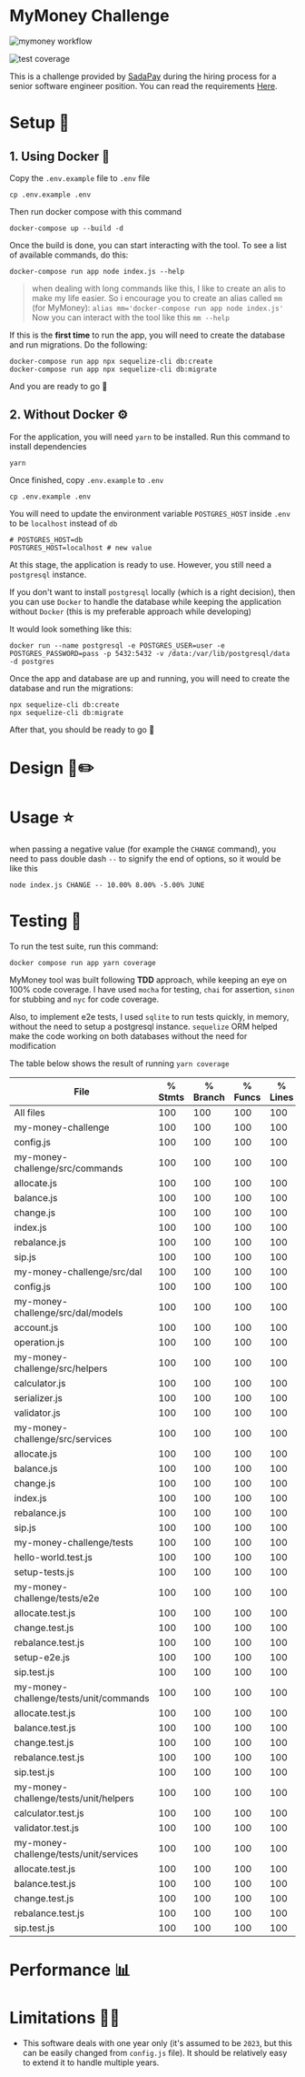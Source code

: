 # MyMoney Challenge
![mymoney workflow](https://github.com/khaled-badenjki/my-money-challenge/actions/workflows/github-actions.yml/badge.svg)

  

![test coverage](https://img.shields.io/badge/coverage-100-green)

This is a challenge provided by [SadaPay](https://sadapay.pk/) during the hiring process for a senior software engineer position. You can read the requirements [Here](https://codu.ai/coding-problem/mymoney).


# Setup :rocket:
## 1. Using Docker :whale:

 Copy the `.env.example` file to `.env` file 
 
    cp .env.example .env

Then run docker compose with this command

    docker-compose up --build -d 

    
   Once the build is done, you can start interacting with the tool. To see a list of available commands, do this:
   

    docker-compose run app node index.js --help



> when dealing with long commands like this, I like to create an alis to make my life easier. So i encourage you to create an alias called `mm` (for MyMoney):
> `alias mm='docker-compose run app node index.js'`
> Now you can interact with the tool like this
> `mm --help`
> 

If this is the **first time** to run the app, you will need to create the database and run migrations. Do the following:

    docker-compose run app npx sequelize-cli db:create
    docker-compose run app npx sequelize-cli db:migrate

And you are ready to go :rocket:
   
## 2. Without Docker :gear:
For the application, you will need `yarn` to be installed. Run this command to install dependencies

    yarn

Once finished, copy `.env.example` to `.env`

    cp .env.example .env
    
You will need to update the environment variable `POSTGRES_HOST` inside `.env` to be `localhost` instead of `db`

    # POSTGRES_HOST=db
    POSTGRES_HOST=localhost # new value

At this stage, the application is ready to use. However, you still need a `postgresql` instance.

If you don't want to install `postgresql` locally (which is a right decision), then you can use `Docker`  to handle the database while keeping the application without `Docker` (this is my preferable approach while developing)


It would look something like this:

    docker run --name postgresql -e POSTGRES_USER=user -e POSTGRES_PASSWORD=pass -p 5432:5432 -v /data:/var/lib/postgresql/data -d postgres
   
Once the app and database are up and running, you will need to create the database and run the migrations:

    npx sequelize-cli db:create
    npx sequelize-cli db:migrate

   After that, you should be ready to go :rocket:

# Design 📐✏️


# Usage ⭐
when passing a negative value (for example the `CHANGE` command), you need to pass double dash `--` to signify the end of options, so it would be like this

    node index.js CHANGE -- 10.00% 8.00% -5.00% JUNE
    

# Testing 🧪
To run the test suite, run this command:

    docker compose run app yarn coverage


MyMoney tool was built following **TDD** approach, while keeping an eye on 100% code coverage. I have used `mocha` for testing, `chai` for assertion, `sinon` for stubbing and `nyc` for code coverage.

Also, to implement e2e tests, I used `sqlite` to run tests quickly, in memory, without the need to setup a postgresql instance. `sequelize` ORM helped make the code working on both databases without the need for modification

The table below shows the result of running `yarn coverage`

File                                    | % Stmts | % Branch | % Funcs | % Lines | Uncovered Line #s 
----------------------------------------|---------|----------|---------|---------|-------------------
All files                               |     100 |      100 |     100 |     100 |                   
 my-money-challenge                     |     100 |      100 |     100 |     100 |                   
  config.js                             |     100 |      100 |     100 |     100 |                   
 my-money-challenge/src/commands        |     100 |      100 |     100 |     100 |                   
  allocate.js                           |     100 |      100 |     100 |     100 |                   
  balance.js                            |     100 |      100 |     100 |     100 |                   
  change.js                             |     100 |      100 |     100 |     100 |                   
  index.js                              |     100 |      100 |     100 |     100 |                   
  rebalance.js                          |     100 |      100 |     100 |     100 |                   
  sip.js                                |     100 |      100 |     100 |     100 |                   
 my-money-challenge/src/dal             |     100 |      100 |     100 |     100 |                   
  config.js                             |     100 |      100 |     100 |     100 |                   
 my-money-challenge/src/dal/models      |     100 |      100 |     100 |     100 |                   
  account.js                            |     100 |      100 |     100 |     100 |                   
  operation.js                          |     100 |      100 |     100 |     100 |                   
 my-money-challenge/src/helpers         |     100 |      100 |     100 |     100 |                   
  calculator.js                         |     100 |      100 |     100 |     100 |                   
  serializer.js                         |     100 |      100 |     100 |     100 |                   
  validator.js                          |     100 |      100 |     100 |     100 |                   
 my-money-challenge/src/services        |     100 |      100 |     100 |     100 |                   
  allocate.js                           |     100 |      100 |     100 |     100 |                   
  balance.js                            |     100 |      100 |     100 |     100 |                   
  change.js                             |     100 |      100 |     100 |     100 |                   
  index.js                              |     100 |      100 |     100 |     100 |                   
  rebalance.js                          |     100 |      100 |     100 |     100 |                   
  sip.js                                |     100 |      100 |     100 |     100 |                   
 my-money-challenge/tests               |     100 |      100 |     100 |     100 |                   
  hello-world.test.js                   |     100 |      100 |     100 |     100 |                   
  setup-tests.js                        |     100 |      100 |     100 |     100 |                   
 my-money-challenge/tests/e2e           |     100 |      100 |     100 |     100 |                   
  allocate.test.js                      |     100 |      100 |     100 |     100 |                   
  change.test.js                        |     100 |      100 |     100 |     100 |                   
  rebalance.test.js                     |     100 |      100 |     100 |     100 |                   
  setup-e2e.js                          |     100 |      100 |     100 |     100 |                   
  sip.test.js                           |     100 |      100 |     100 |     100 |                   
 my-money-challenge/tests/unit/commands |     100 |      100 |     100 |     100 |                   
  allocate.test.js                      |     100 |      100 |     100 |     100 |                   
  balance.test.js                       |     100 |      100 |     100 |     100 |                   
  change.test.js                        |     100 |      100 |     100 |     100 |                   
  rebalance.test.js                     |     100 |      100 |     100 |     100 |                   
  sip.test.js                           |     100 |      100 |     100 |     100 |                   
 my-money-challenge/tests/unit/helpers  |     100 |      100 |     100 |     100 |                   
  calculator.test.js                    |     100 |      100 |     100 |     100 |                   
  validator.test.js                     |     100 |      100 |     100 |     100 |                   
 my-money-challenge/tests/unit/services |     100 |      100 |     100 |     100 |                   
  allocate.test.js                      |     100 |      100 |     100 |     100 |                   
  balance.test.js                       |     100 |      100 |     100 |     100 |                   
  change.test.js                        |     100 |      100 |     100 |     100 |                   
  rebalance.test.js                     |     100 |      100 |     100 |     100 |                   
  sip.test.js                           |     100 |      100 |     100 |     100 |                   


# Performance 📊


# Limitations 🏋🏽

 - This software deals with one year only (it's assumed to be `2023`, but this can be easily changed from `config.js` file). It should be relatively easy to extend it to handle multiple years.
